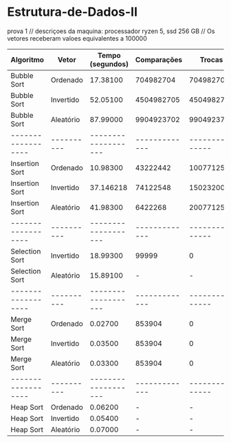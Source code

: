 # Estrutura-de-Dados-II
prova 1
// descriçoes da maquina: processador ryzen 5, ssd 256 GB
// Os vetores receberam valoes equivalentes a 100000


| Algoritmo        | Vetor    | Tempo (segundos) | Comparações | Trocas        |
|------------------|----------|-------------------|-------------|---------------|
| Bubble Sort      | Ordenado | 17.38100          | 704982704   | 704982704     |
| Bubble Sort      | Invertido| 52.05100          | 4504982705  | 4504982705    |
| Bubble Sort      | Aleatório| 87.99000          | 9904923702  | 9904923702    |
|------------------|----------|-------------------|-------------|---------------|
| Insertion Sort   | Ordenado | 10.98300          | 43222442    | 1007712552    |
| Insertion Sort   | Invertido| 37.146218         | 74122548    | 1502320014    |
| Insertion Sort   | Aleatório| 41.98300          | 6422268     | 2007712540    |
|------------------|----------|-------------------|-------------|---------------| 
| Selection Sort   | Invertido| 18.99300          | 99999       | 0             |
| Selection Sort   | Aleatório| 15.89100          | -           | -             |
|------------------|----------|-------------------|-------------|---------------|
| Merge Sort       | Ordenado | 0.02700           | 853904      | 0             |
| Merge Sort       | Invertido| 0.03500           | 853904      | 0             |
| Merge Sort       | Aleatório| 0.03300           | 853904      | 0             |
|------------------|----------|-------------------|-------------|---------------|
| Heap Sort        | Ordenado | 0.06200           | -           | -             |
| Heap Sort        | Invertido| 0.05400           | -           | -             |
| Heap Sort        | Aleatório| 0.07000           | -           | -             |
